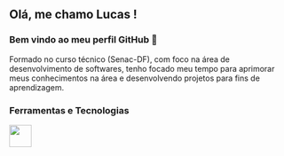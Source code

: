 ## Olá, me chamo Lucas ! 
### Bem vindo ao meu perfil GitHub 👋

Formado no curso técnico (Senac-DF), com foco na área de desenvolvimento de softwares, tenho focado meu tempo para aprimorar meus conhecimentos na área e desenvolvendo projetos para fins de aprendizagem.



### Ferramentas e Tecnologias

<img src="https://cdn.jsdelivr.net/gh/devicons/devicon/icons/git/php-original.svg" width="40" height="40"/>
